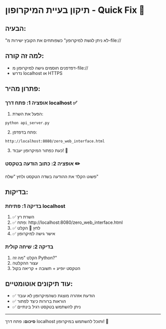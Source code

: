 # תיקון בעיית המיקרופון - Quick Fix 🎤

## הבעיה:
"לא ניתן לגשת למיקרופון" כשפותחים את הקובץ ישירות מ-file://

## למה זה קורה:
- דפדפנים חוסמים גישה למיקרופון מ-file://
- נדרש localhost או HTTPS

## פתרון מהיר:

### **אופציה 1: פתח דרך localhost** ✅

1. הפעל את השרת:
```bash
python api_server.py
```

2. פתח בדפדפן:
```
http://localhost:8080/zero_web_interface.html
```

3. כעת כפתור המיקרופון יעבוד! 🎉

### **אופציה 2: כתוב הודעה בטקסט** ✏️

פשוט הקלד את ההודעה בשדה הטקסט ולחץ "שלח"

## בדיקות:

### בדיקה 1: פתיחת localhost
1. ✅ השרת רץ
2. ✅ פתח: http://localhost:8080/zero_web_interface.html
3. ✅ לחץ 🎤 הקלט
4. ✅ אישר גישה למיקרופון

### בדיקה 2: שיחה קולית
1. הקלט "מה זה Python?"
2. עצור ההקלטה
3. הטקסט יופיע + תשובה + קריאה בקול

## עוד תיקונים אוטומטיים:

- ✅ הודעת אזהרה מוצגת כשהמיקרופון לא עובד
- ✅ הוראות ברורות כיצד לפתור
- ✅ ניתן להשתמש בטקסט רגיל בינתיים

---

**סיכום:** פתח דרך localhost ותוכל להשתמש במיקרופון! 🚀

